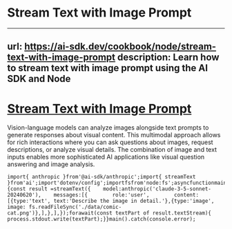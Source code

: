 # Stream Text with Image Prompt


---
url: https://ai-sdk.dev/cookbook/node/stream-text-with-image-prompt
description: Learn how to stream text with image prompt using the AI SDK and Node
---


# [Stream Text with Image Prompt](#stream-text-with-image-prompt)


Vision-language models can analyze images alongside text prompts to generate responses about visual content. This multimodal approach allows for rich interactions where you can ask questions about images, request descriptions, or analyze visual details. The combination of image and text inputs enables more sophisticated AI applications like visual question answering and image analysis.

```
import{ anthropic }from'@ai-sdk/anthropic';import{ streamText }from'ai';import'dotenv/config';importfsfrom'node:fs';asyncfunctionmain(){const result =streamText({    model:anthropic('claude-3-5-sonnet-20240620'),    messages:[{        role:'user',        content:[{type:'text', text:'Describe the image in detail.'},{type:'image', image: fs.readFileSync('./data/comic-cat.png')},],},],});forawait(const textPart of result.textStream){    process.stdout.write(textPart);}}main().catch(console.error);
```
